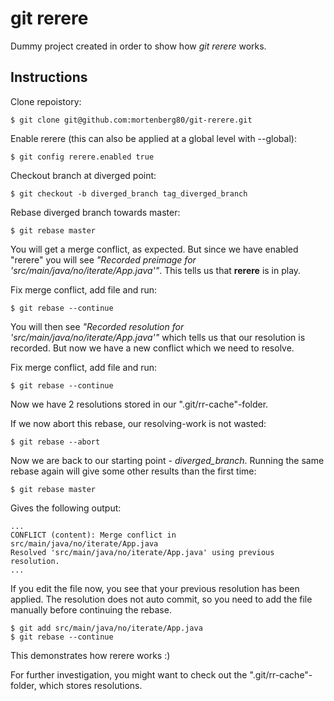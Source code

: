 # git rerere

Dummy project created in order to show how _git rerere_ works.

## Instructions

Clone repoistory:

    $ git clone git@github.com:mortenberg80/git-rerere.git

Enable rerere (this can also be applied at a global level with --global):

    $ git config rerere.enabled true


Checkout branch at diverged point:

    $ git checkout -b diverged_branch tag_diverged_branch

Rebase diverged branch towards master:

    $ git rebase master

You will get a merge conflict, as expected. But since we have enabled "rerere" you will see _"Recorded preimage for 'src/main/java/no/iterate/App.java'"_. This tells us that **rerere** is in play.

Fix merge conflict, add file and run:

    $ git rebase --continue
    
You will then see _"Recorded resolution for 'src/main/java/no/iterate/App.java'"_ which tells us that our resolution is recorded. But now we have a new conflict which we need to resolve. 

Fix merge conflict, add file and run:

    $ git rebase --continue
    
Now we have 2 resolutions stored in our ".git/rr-cache"-folder.

If we now abort this rebase, our resolving-work is not wasted:

    $ git rebase --abort
    
Now we are back to our starting point - _diverged_branch_. Running the same rebase again will give some other results than the first time:

    $ git rebase master

Gives the following output:
    
    ...
    CONFLICT (content): Merge conflict in src/main/java/no/iterate/App.java    
    Resolved 'src/main/java/no/iterate/App.java' using previous resolution.
    ...

If you edit the file now, you see that your previous resolution has been applied. The resolution does not auto commit, so you need to add the file manually before continuing the rebase.

    $ git add src/main/java/no/iterate/App.java
    $ git rebase --continue
    
    
This demonstrates how rerere works :)

For further investigation, you might want to check out the ".git/rr-cache"-folder, which stores resolutions.
